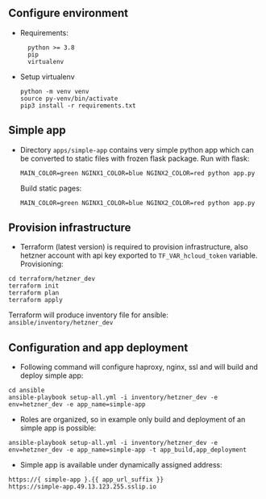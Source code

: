 ## Configure environment
- Requirements: 
    ```
      python >= 3.8
      pip
      virtualenv
    ```
- Setup virtualenv
    ```
    python -m venv venv
    source py-venv/bin/activate
    pip3 install -r requirements.txt
    ```

## Simple app
- Directory ```apps/simple-app``` contains very simple python app which can be converted to static files with frozen flask package.
  Run with flask:
  ```
  MAIN_COLOR=green NGINX1_COLOR=blue NGINX2_COLOR=red python app.py
  ```
  Build static pages:
  ```
  MAIN_COLOR=green NGINX1_COLOR=blue NGINX2_COLOR=red python app.py
  ```

## Provision infrastructure
- Terraform  (latest version) is required to provision infrastructure, also hetzner account with api key exported to ```TF_VAR_hcloud_token``` variable. Provisioning:
```
cd terraform/hetzner_dev
terraform init
terraform plan
terraform apply
```
Terraform will produce inventory file for ansible: ```ansible/inventory/hetzner_dev```

## Configuration and app deployment
- Following command will configure haproxy, nginx, ssl and will build and deploy simple app:
```
cd ansible
ansible-playbook setup-all.yml -i inventory/hetzner_dev -e env=hetzner_dev -e app_name=simple-app
```

- Roles are organized, so in example only build and deployment of an simple app is possible:
```
ansible-playbook setup-all.yml -i inventory/hetzner_dev -e env=hetzner_dev -e app_name=simple-app -t app_build,app_deployment
```

- Simple app is available under dynamically assigned address:
```
https://{ simple-app }.{{ app_url_suffix }}
https://simple-app.49.13.123.255.sslip.io

```
